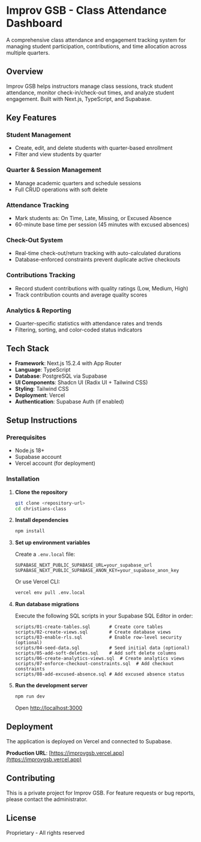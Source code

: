 # Improv GSB - Class Attendance Dashboard

A comprehensive class attendance and engagement tracking system for managing student participation, contributions, and time allocation across multiple quarters.

## Overview

Improv GSB helps instructors manage class sessions, track student attendance, monitor check-in/check-out times, and analyze student engagement. Built with Next.js, TypeScript, and Supabase.

## Key Features

### Student Management
- Create, edit, and delete students with quarter-based enrollment
- Filter and view students by quarter

### Quarter & Session Management
- Manage academic quarters and schedule sessions
- Full CRUD operations with soft delete

### Attendance Tracking
- Mark students as: On Time, Late, Missing, or Excused Absence
- 60-minute base time per session (45 minutes with excused absences)

### Check-Out System
- Real-time check-out/return tracking with auto-calculated durations
- Database-enforced constraints prevent duplicate active checkouts

### Contributions Tracking
- Record student contributions with quality ratings (Low, Medium, High)
- Track contribution counts and average quality scores

### Analytics & Reporting
- Quarter-specific statistics with attendance rates and trends
- Filtering, sorting, and color-coded status indicators

## Tech Stack

- **Framework**: Next.js 15.2.4 with App Router
- **Language**: TypeScript
- **Database**: PostgreSQL via Supabase
- **UI Components**: Shadcn UI (Radix UI + Tailwind CSS)
- **Styling**: Tailwind CSS
- **Deployment**: Vercel
- **Authentication**: Supabase Auth (if enabled)

## Setup Instructions

### Prerequisites
- Node.js 18+
- Supabase account
- Vercel account (for deployment)

### Installation

1. **Clone the repository**
   ```bash
   git clone <repository-url>
   cd christians-class
   ```

2. **Install dependencies**
   ```bash
   npm install
   ```

3. **Set up environment variables**

   Create a `.env.local` file:
   ```env
   SUPABASE_NEXT_PUBLIC_SUPABASE_URL=your_supabase_url
   SUPABASE_NEXT_PUBLIC_SUPABASE_ANON_KEY=your_supabase_anon_key
   ```

   Or use Vercel CLI:
   ```bash
   vercel env pull .env.local
   ```

4. **Run database migrations**

   Execute the following SQL scripts in your Supabase SQL Editor in order:

   ```
   scripts/01-create-tables.sql       # Create core tables
   scripts/02-create-views.sql        # Create database views
   scripts/03-enable-rls.sql          # Enable row-level security (optional)
   scripts/04-seed-data.sql           # Seed initial data (optional)
   scripts/05-add-soft-deletes.sql    # Add soft delete columns
   scripts/06-create-analytics-views.sql  # Create analytics views
   scripts/07-enforce-checkout-constraints.sql  # Add checkout constraints
   scripts/08-add-excused-absence.sql # Add excused absence status
   ```

5. **Run the development server**
   ```bash
   npm run dev
   ```

   Open [http://localhost:3000](http://localhost:3000)

## Deployment

The application is deployed on Vercel and connected to Supabase.

**Production URL**: [https://improvgsb.vercel.app](https://improvgsb.vercel.app)

## Contributing

This is a private project for Improv GSB. For feature requests or bug reports, please contact the administrator.

## License

Proprietary - All rights reserved